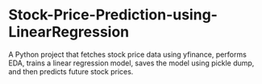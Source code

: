 # Stock-Price-Prediction-using-LinearRegression
A Python project that fetches stock price data using yfinance, performs EDA, trains a linear regression model, saves the model using pickle dump, and then predicts future stock prices.
